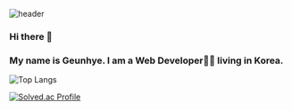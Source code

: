 ![header](https://capsule-render.vercel.app/api?type=waving&color=auto&height=180&section=header&text=Hello,%20world!&fontSize=60&fontAlignY=40&fontColor=FFFFFF)
### Hi there 👋 
### My name is Geunhye. I am a Web Developer👩‍💻 living in Korea.

<!-- [![Hye's GitHub stats](https://github-readme-stats.vercel.app/api?username=hyehye66)](https://github.com/anuraghazra/github-readme-stats) -->

![Top Langs](https://github-readme-stats.vercel.app/api/top-langs/?username=hyehye66&layout=compact)

[![Solved.ac Profile](http://mazassumnida.wtf/api/generate_badge?boj=bjgh66)](https://solved.ac/bjgh66)

<!--
**hyehye66/hyehye66** is a ✨ _special_ ✨ repository because its `README.md` (this file) appears on your GitHub profile.

Here are some ideas to get you started:

- 🔭 I’m currently working on ...
- 🌱 I’m currently learning ...
- 👯 I’m looking to collaborate on ...
- 🤔 I’m looking for help with ...
- 💬 Ask me about ...
- 📫 How to reach me: ...
- 😄 Pronouns: ...
- ⚡ Fun fact: ...
-->

<!-- <h3> 🌳 Tech Stack 🌳 </h3>
  <img src="https://img.shields.io/badge/Python-3776AB?style=flat-square&logo=python&logoColor=white" />
  <img src="https://img.shields.io/badge/Django-092E20?style=flat-square&logo=Django&logoColor=white" />
  <br>
  <img src="https://img.shields.io/badge/HTML-E34F26?style=flat-square&logo=HTML5&logoColor=white"/>
  <img src="https://img.shields.io/badge/CSS3-F68212?style=flat-square&logo=CSS3&logoColor=white"/>  
  <img src="https://img.shields.io/badge/JavaScript-F7DF1E?style=flat-square&logo=JavaScript&logoColor=white"/>
  <br>
  <img src="https://img.shields.io/badge/Vue.js-4FC08D?style=flat-square&logo=Vue.js&logoColor=white" />
  <img src="https://img.shields.io/badge/Bootstrap-7952B3?style=flat-square&logo=Bootstrap&logoColor=white"/>
  <br>
  <img src="https://img.shields.io/badge/TypeScript-3178C6?style=flat-square&logo=typescript&logoColor=white"/>
  <img src="https://img.shields.io/badge/React Native-61DAFB?style=flat-square&logo=React&logoColor=white"/>

  <img src="https://img.shields.io/badge/Redux-764ABC?style=flat-square&logo=Redux&logoColor=white"/>
  <img src="https://img.shields.io/badge/Tailwind CSS-06B6D4?style=flat-square&logo=Tailwind CSS&logoColor=white"/>
            
  <br>
  <br> -->
            
<!--   <h3> 🌱 Studying 🌱 </h3> -->
  <div>
<!--   <img src="https://img.shields.io/badge/jquery-0769AD?style=flat-square&logo=jQuery&logoColor=white"/>
  <img src="https://img.shields.io/badge/Node.js-339933?style=flat-square&logo=Node.js&logoColor=white" />
  <img src="https://img.shields.io/badge/SCSS-CC6699?style=flat-square&logo=Sass&logoColor=white"/>

  <br>
  <img src="https://img.shields.io/badge/Kubernetes-326CE5?style=flat-square&logo=Kubernetes&logoColor=white" />
  <img src="https://img.shields.io/badge/AWS-232F3E?style=flat-square&logo=AWS&logoColor=white" />
  <img src="https://img.shields.io/badge/Docker-2496ED?style=flat-square&logo=Docker&logoColor=white" /> -->
  <br/>
  <!--<img src="https://img.shields.io/badge/java-007396?style=flat-square&logo=java&logoColor=white"/>
  <img src="https://img.shields.io/badge/spring-6DB33F?style=flat-square&logo=spring&logoColor=white"/>
  <img src="https://img.shields.io/badge/springBoot-6DB33F?style=flat-square&logo=springBoot&logoColor=white"/>
  <img src="https://img.shields.io/badge/mySql-4479A1?style=flat-square&logo=mySql&logoColor=white"/>-->
<!--   </div>
            
  <br>
  <br>
            
  <h3> 🛠️ Cowork Tools 🛠️</h3>
  <div>
  <img src="https://img.shields.io/badge/Git-F05032?style=flat-square&logo=Git&logoColor=white" />
  <img src="https://img.shields.io/badge/GitHub-181717?style=flat-square&logo=GitHub&logoColor=white"/>
  <img src="https://img.shields.io/badge/GitLab-FC6D26?style=flat-square&logo=GitLab&logoColor=white"/>
  <br>
 -->
<!-- [![Hye's GitHub stats](https://github-readme-stats.vercel.app/api?username=hyehye66)](https://github.com/anuraghazra/github-readme-stats) -->
